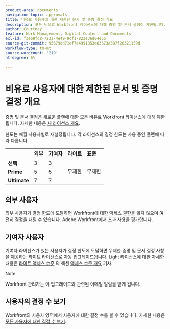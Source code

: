 ```yaml
---
product-area: documents
navigation-topic: approvals
title: 비유료 사용자에 대한 제한된 문서 및 증명 결정 개요 
description: 모든 비유료 Workfront 라이선스에 대해 증명 및 문서 결정이 제한됩니다. 한도는 매월 사용자별로 재설정됩니다.
author: Courtney
feature: Work Management, Digital Content and Documents
exl-id: f3e68fd8-723a-4e49-9cf1-823e36d04e55
source-git-commit: 95679dd71ef7e4991853e63573a387f26321159d
workflow-type: tm+mt
source-wordcount: '219'
ht-degree: 6%

---
```


# 비유료 사용자에 대한 제한된 문서 및 증명 결정 개요

증명 및 문서 결정은 새로운 플랜에 대한 모든 비유료 Workfront 라이선스에 대해 제한됩니다. 자세한 내용은 [새 라이선스 개요](/help/quicksilver/administration-and-setup/add-users/how-access-levels-work/licenses-overview.md).

한도는 매월 사용자별로 재설정됩니다. 각 라이선스의 결정 한도는 사용 중인 플랜에 따라 다릅니다.

<table>
  <tr>
   <td> 
   </td>
   <td><strong>외부</strong> 
   </td>
   <td><strong>기여자</strong> 
   </td>
   <td><strong>라이트</strong> 
   </td>
   <td><strong>표준</strong> 
   </td>
  </tr>
  <tr>
   <td><strong>선택</strong> 
   </td>
   <td>3 
   </td>
   <td>3 
   </td>
   <td rowspan="3" >무제한 
   </td>
   <td rowspan="3" >무제한 
   </td>
  </tr>
  <tr>
   <td><strong>Prime</strong> 
   </td>
   <td>5 
   </td>
   <td>5 
   </td>
  </tr>
  <tr>
   <td><strong>Ultimate</strong> 
   </td>
   <td>7 
   </td>
   <td>7 
   </td>
  </tr>
</table>

## 외부 사용자

외부 사용자가 결정 한도에 도달하면 Workfront에 대한 액세스 권한을 잃지 않으며 여전히 결정을 내릴 수 있습니다. Adobe Workfront에서 초과 사용을 평가합니다.

## 기여자 사용자

기여자 라이선스가 있는 사용자가 결정 한도에 도달하면 무제한 증명 및 문서 결정 사항을 제공하는 라이트 라이선스로 자동 업그레이드됩니다. Light 라이선스에 대한 자세한 내용은 [라이트 액세스 수준](/help/quicksilver/administration-and-setup/add-users/how-access-levels-work/access-level-overview.md) 의 섹션 [액세스 수준 개요](/help/quicksilver/administration-and-setup/add-users/how-access-levels-work/access-level-overview.md) 기사.

>[!NOTE]
>
>Workfront 관리자는 이 업그레이드와 관련된 이메일 알림을 받게 됩니다.


## 사용자의 결정 수 보기

Workfront의 사용자 영역에서 사용자에 대한 결정 수를 볼 수 있습니다. 자세한 내용은 [모든 사용자에 대한 결정 수 보기](/help/quicksilver/review-and-approve-work/tips-tricks-troubleshooting-approvals/view-number-of-decisions-for-users.md).
